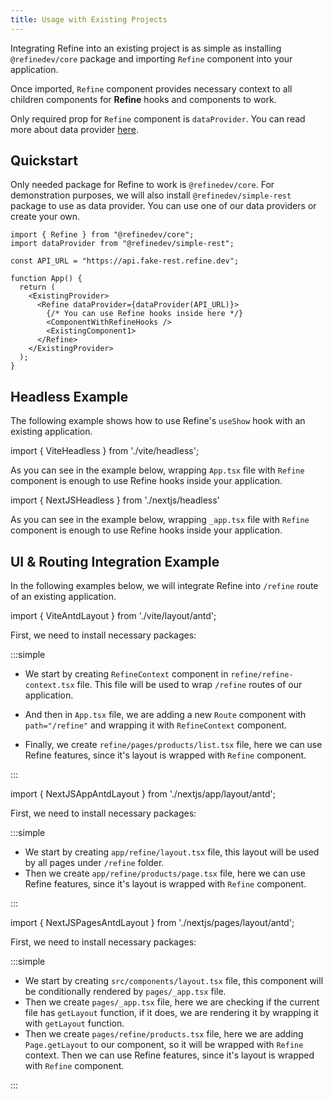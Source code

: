 ```yaml
---
title: Usage with Existing Projects
---
```


Integrating Refine into an existing project is as simple as installing `@refinedev/core` package and importing `Refine` component into your application.

Once imported, `Refine` component provides necessary context to all children components for **Refine** hooks and components to work.

Only required prop for `Refine` component is `dataProvider`. You can read more about data provider [here](/docs/data/data-provider).

## Quickstart

Only needed package for Refine to work is `@refinedev/core`. For demonstration purposes, we will also install `@refinedev/simple-rest` package to use as data provider. You can use one of our data providers or create your own.

<InstallPackagesCommand args="@refinedev/core @refinedev/simple-rest" />

```tsx title="App.tsx"
import { Refine } from "@refinedev/core";
import dataProvider from "@refinedev/simple-rest";

const API_URL = "https://api.fake-rest.refine.dev";

function App() {
  return (
    <ExistingProvider>
      <Refine dataProvider={dataProvider(API_URL)}>
        {/* You can use Refine hooks inside here */}
        <ComponentWithRefineHooks />
        <ExistingComponent1>
      </Refine>
    </ExistingProvider>
  );
}
```

## Headless Example

The following example shows how to use Refine's `useShow` hook with an existing application.

<Tabs wrapContent={false}>

<TabItem value="vite" label="Vite">

import { ViteHeadless } from './vite/headless';

As you can see in the example below, wrapping `App.tsx` file with `Refine` component is enough to use Refine hooks inside your application.

<ViteHeadless />

</TabItem>

<TabItem value="nextjs" label="Next.js">

import { NextJSHeadless } from './nextjs/headless'

As you can see in the example below, wrapping `_app.tsx` file with `Refine` component is enough to use Refine hooks inside your application.

<NextJSHeadless />

</TabItem>

</Tabs>

## UI & Routing Integration Example

In the following examples below, we will integrate Refine into `/refine` route of an existing application.

<Tabs wrapContent={false} defaultValue="vite">

<TabItem value="vite" label="Vite">

import { ViteAntdLayout } from './vite/layout/antd';

First, we need to install necessary packages:

<InstallPackagesCommand args="@refinedev/core @refinedev/react-router-v6 @refinedev/antd @refinedev/simple-rest" />

:::simple

- We start by creating `RefineContext` component in `refine/refine-context.tsx` file.
  This file will be used to wrap `/refine` routes of our application.

- And then in `App.tsx` file, we are adding a new `Route` component with `path="/refine"` and wrapping it with `RefineContext` component.

- Finally, we create `refine/pages/products/list.tsx` file, here we can use Refine features, since it's layout is wrapped with `Refine` component.

:::

<ViteAntdLayout />

</TabItem>

<TabItem value="nextjs-app" label="Next.js App">

import { NextJSAppAntdLayout } from './nextjs/app/layout/antd';

First, we need to install necessary packages:

<InstallPackagesCommand args="@refinedev/core @refinedev/nextjs-router @refinedev/antd @refinedev/simple-rest" />

:::simple

- We start by creating `app/refine/layout.tsx` file, this layout will be used by all pages under `/refine` folder.
- Then we create `app/refine/products/page.tsx` file, here we can use Refine features, since it's layout is wrapped with `Refine` component.

:::

<NextJSAppAntdLayout />

</TabItem>

<TabItem value="nextjs-pages" label="Next.js Pages">

import { NextJSPagesAntdLayout } from './nextjs/pages/layout/antd';

First, we need to install necessary packages:

<InstallPackagesCommand args="@refinedev/core @refinedev/nextjs-router @refinedev/antd @refinedev/simple-rest" />

:::simple

- We start by creating `src/components/layout.tsx` file, this component will be conditionally rendered by `pages/_app.tsx` file.
- Then we create `pages/_app.tsx` file, here we are checking if the current file has `getLayout` function, if it does, we are rendering it by wrapping it with `getLayout` function.
- Then we create `pages/refine/products.tsx` file, here we are adding `Page.getLayout` to our component, so it will be wrapped with `Refine` context. Then we can use Refine features, since it's layout is wrapped with `Refine` component.

:::

<NextJSPagesAntdLayout />

</TabItem>

</Tabs>
